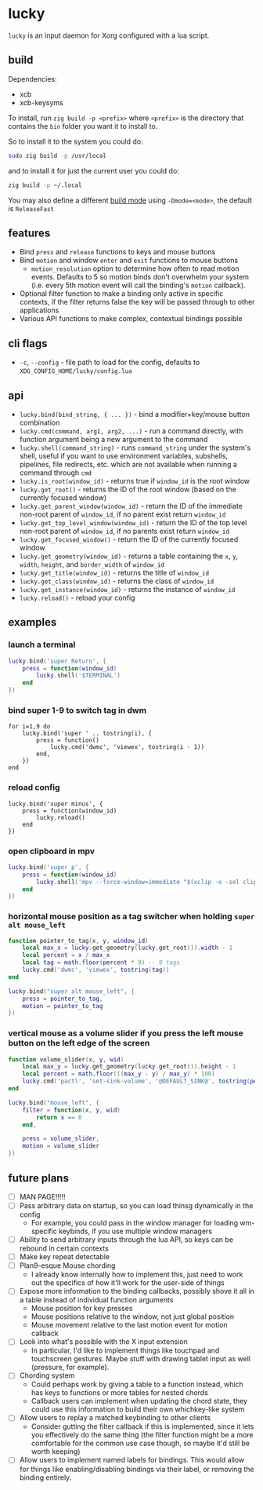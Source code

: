 # lucky
`lucky` is an input daemon for Xorg configured with a lua script.

## build
Dependencies:
- xcb
- xcb-keysyms

To install, run `zig build -p <prefix>` where `<prefix>` is the directory that contains the `bin` folder you want it to install to.

So to install it to the system you could do:
```sh
sudo zig build -p /usr/local
```
and to install it for just the current user you could do:
```sh
zig build -p ~/.local
```

You may also define a different [build mode](https://ziglang.org/documentation/master/#Build-Mode) using `-Dmode=<mode>`, the default is `ReleaseFast`

## features
- Bind `press` and `release` functions to keys and mouse buttons
- Bind `motion` and window `enter` and `exit` functions to mouse buttons
    - `motion_resolution` option to determine how often to read motion events. Defaults to 5 so motion binds don't overwhelm your system (i.e. every 5th motion event will call the binding's `motion` callback).
- Optional filter function to make a binding only active in specific contexts, if the filter returns false the key will be passed through to other applications
- Various API functions to make complex, contextual bindings possible

## cli flags
- `-c`, `--config` - file path to load for the config, defaults to `XDG_CONFIG_HOME/lucky/config.lua`

## api
- `lucky.bind(bind_string, { ... })` - bind a modifier+key/mouse button combination
- `lucky.cmd(command, arg1, arg2, ...)` - run a command directly, with function argument being a new argument to the command
- `lucky.shell(command_string)` - runs `command_string` under the system's shell, useful if you want to use environment variables, subshells, pipelines, file redirects, etc. which are not available when running a command through `cmd`
- `lucky.is_root(window_id)` - returns true if `window_id` is the root window
- `lucky.get_root()` - returns the ID of the root window (based on the currently focused window)
- `lucky.get_parent_window(window_id)` - return the ID of the immediate non-root parent of `window_id`, if no parent exist return `window_id`
- `lucky.get_top_level_window(window_id)` - return the ID of the top level non-root parent of `window_id`, if no parents exist return `window_id`
- `lucky.get_focused_window()` - return the ID of the currently focused window
- `lucky.get_geometry(window_id)` - returns a table containing the `x`, `y`, `width`, `height`, and `border_width` of `window_id`
- `lucky.get_title(window_id)` - returns the title of `window_id`
- `lucky.get_class(window_id)` - returns the class of `window_id`
- `lucky.get_instance(window_id)` - returns the instance of `window_id`
- `lucky.reload()` - reload your config

## examples
### launch a terminal
```lua
lucky.bind('super Return', {
    press = function(window_id)
        lucky.shell('$TERMINAL')
    end
})
```

### bind super 1-9 to switch tag in dwm
```
for i=1,9 do
    lucky.bind('super ' .. tostring(i), {
        press = function()
            lucky.cmd('dwmc', 'viewex', tostring(i - 1))
        end,
    })
end
```

### reload config
```
lucky.bind('super minus', {
    press = function(window_id)
        lucky.reload()
    end
})
```

### open clipboard in mpv
```lua 
lucky.bind('super p', {
    press = function(window_id)
        lucky.shell('mpv --force-window=immediate "$(xclip -o -sel clip)"')
    end
})
```

### horizontal mouse position as a tag switcher when holding `super alt mouse_left`
```lua
function pointer_to_tag(x, y, window_id)
    local max_x = lucky.get_geometry(lucky.get_root()).width - 1
    local percent = x / max_x
    local tag = math.floor(percent * 9) -- 9 tags
    lucky.cmd('dwmc', 'viewex', tostring(tag))
end

lucky.bind("super alt mouse_left", {
    press = pointer_to_tag,
    motion = pointer_to_tag
})
```

### vertical mouse as a volume slider if you press the left mouse button on the left edge of the screen
```lua
function volume_slider(x, y, wid)
    local max_y = lucky.get_geometry(lucky.get_root()).height - 1
    local percent = math.floor(((max_y - y) / max_y) * 100)
    lucky.cmd('pactl', 'set-sink-volume', '@DEFAULT_SINK@', tostring(percent) .. '%')
end

lucky.bind("mouse_left", {
    filter = function(x, y, wid)
        return x == 0
    end,

    press = volume_slider,
    motion = volume_slider
})
```

## future plans
- [ ] MAN PAGE!!!!!
- [ ] Pass arbitrary data on startup, so you can load thinsg dynamically in the config
    - For example, you could pass in the window manager for loading wm-specific keybinds, if you use multiple window managers
- [ ] Ability to send arbitrary inputs through the lua API, so keys can be rebound in certain contexts
- [ ] Make key repeat detectable
- [ ] Plan9-esque Mouse chording
    - I already know internally how to implement this, just need to work out the specifics of how it'll work for the user-side of things
- [ ] Expose more information to the binding callbacks, possibly shove it all in a table instead of individual function arguments
    - Mouse position for key presses
    - Mouse positions relative to the window, not just global position
    - Mouse movement relative to the last motion event for motion callback
- [ ] Look into what's possible with the X input extension
    - In particular, I'd like to implement things like touchpad and touchscreen gestures. Maybe stuff with drawing tablet input as well (pressure, for example).
- [ ] Chording system
    - Could perhaps work by giving a table to a function instead, which has keys to functions or more tables for nested chords
    - Callback users can implement when updating the chord state, they could use this information to build their own whichkey-like system
- [ ] Allow users to replay a matched keybinding to other clients
    - Consider gutting the filter callback if this is implemented, since it lets you effectively do the same thing (the filter function might be a more comfortable for the common use case though, so maybe it'd still be worth keeping)
- [ ] Allow users to implement named labels for bindings. This would allow for things like enabling/disabling bindings via their label, or removing the binding entirely.
